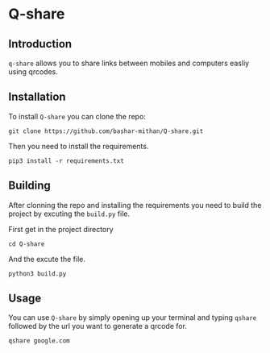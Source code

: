 # Q-share
## Introduction
`q-share` allows you to share links between mobiles and computers easliy using qrcodes.

## Installation
To install `Q-share` you can clone the repo:
```
git clone https://github.com/bashar-mithan/Q-share.git
```
Then you need to install the requirements.
```
pip3 install -r requirements.txt
```
## Building
After clonning the repo and installing the requirements you need to build the project by excuting the `build.py` file.

First get in the project directory
```
cd Q-share
```
And the excute the file.
```
python3 build.py
```
## Usage
You can use `Q-share` by simply opening up your terminal and typing `qshare` followed by the url you want to generate a qrcode for.
```
qshare google.com
```
